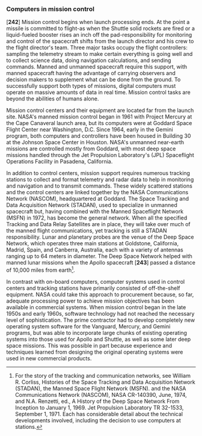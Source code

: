 ### Computers in mission control

\[**242**\] Mission control begins when launch processing ends. At the
point a missile is committed to flight-as when the Shuttle solid rockets
are fired or a liquid-fueled booster rises an inch off the
pad-responsibility for monitoring and control of the spacecraft shifts
from the launch director and his crew to the flight director's team.
Three major tasks occupy the flight controllers: sampling the telemetry
stream to make certain everything is going well and to collect science
data, doing navigation calculations, and sending commands. Manned and
unmanned spacecraft require this support, with manned spacecraft having
the advantage of carrying observers and decision makers to supplement
what can be done from the ground. To successfully support both types of
missions, digital computers must operate on massive amounts of data in
real time. Mission control tasks are beyond the abilities of humans
alone.

Mission control centers and their equipment are located far from the
launch site. NASA's manned mission control began in 1961 with Project
Mercury at the Cape Canaveral launch area, but its computers were at
Goddard Space Flight Center near Washington, D.C. Since 1964, early in
the Gemini program, both computers and controllers have been housed in
Building 30 at the Johnson Space Center in Houston. NASA's unmanned
near-earth missions are controlled mostly from Goddard, with most deep
space missions handled through the Jet Propulsion Laboratory's (JPL)
Spaceflight Operations Facility in Pasadena, California.

In addition to control centers, mission support requires numerous
tracking stations to collect and format telemetry and radar data to help
in monitoring and navigation and to transmit commands. These widely
scattered stations and the control centers are linked together by the
NASA Communications Network (NASCOM), headquartered at Goddard. The
Space Tracking and Data Acquisition Network (STADAN), used to specialize
in unmanned spacecraft but, having combined with the Manned Spaceflight
Network (MSFN) in 1972, has become the general network. When all the
specified Tracking and Data Relay Satellites are in place, they will
take over much of the manned flight communications, yet tracking is
still a STADAN responsibility. Lunar and planetary probes are the venue
of the Deep Space Network, which operates three main stations at
Goldstone, California, Madrid, Spain, and Canberra, Australia, each with
a variety of antennas ranging up to 64 meters in diameter. The Deep
Space Network helped with manned lunar missions when the Apollo
spacecraft \[**243**\] passed a distance of 10,000 miles from
earth[^8-1a].

In contrast with on-board computers, computer systems used in control
centers and tracking stations have primarily consisted of off-the-shelf
equipment. NASA could take this approach to procurement because, so far,
adequate processing power to achieve mission objectives has been
available in commercial systems. When mission control began in the late
1950s and early 1960s, software technology had not reached the necessary
level of sophistication. The prime contractor had to develop completely
new operating system software for the Vanguard, Mercury, and Gemini
programs, but was able to incorporate large chunks of existing operating
systems into those used for Apollo and Shuttle, as well as some later
deep space missions. This was possible in part because experience and
techniques learned from designing the original operating systems were
used in new commercial products.

[^8-1a]: For the story of the tracking and communication
networks, see William R. Corliss, Histories of the Space Tracking and
Data Acquisition Network (STADAN), the Manned Space Flight Network
(MSFN). and the NASA Communications Network (NASCOM), NASA CR-140390,
June, 1974, and N.A. Renzetti, ed., A History of the Deep Space Network
From Inception to January 1, 1969. Jet Propulsion Laboratory TR 32-1533,
September 1, 1971. Each has considerable detail about the technical
developments involved, including the decision to use computers at
stations.
